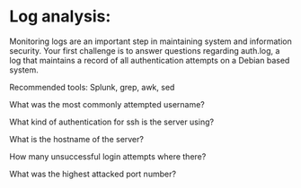 # Log analysis:
Monitoring logs are an important step in maintaining system and information security. Your first challenge is to answer questions regarding auth.log, a log that maintains a record of all authentication attempts on a Debian based system.

Recommended tools: Splunk, grep, awk, sed


What was the most commonly attempted username?

What kind of authentication for ssh is the server using?

What is the hostname of the server?

How many unsuccessful login attempts where there?

What was the highest attacked port number?
